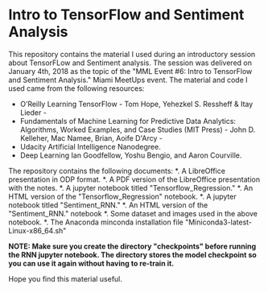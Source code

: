 # Intro to TensorFlow and Sentiment Analysis #

This repository contains the material I used during an introductory session about TensorFLow and Sentiment analysis. The session was delivered on January 4th, 2018 as the topic of the "MML Event #6: Intro to TensorFlow and Sentiment Analysis." Miami MeetUps event.
The material and code  I used came from the following resources:

* O’Reilly Learning TensorFlow - Tom Hope, Yehezkel S.
Ressheff & Itay Lieder -
* Fundamentals of Machine Learning for Predictive Data
Analytics: Algorithms, Worked Examples, and Case Studies
(MIT Press) - John D. Kelleher, Mac Namee, Brian, Aoife
D'Arcy -
* Udacity Artificial Intelligence Nanodegree.
* Deep Learning Ian Goodfellow, Yoshu Bengio, and Aaron
Courville.

The repository contains the following documents:
*. A LibreOffice presentation in ODP format.
*. A PDF version of the LibreOffice presentation with the notes.
*. A jupyter notebook titled "Tensorflow_Regression."
*. An HTML version of the "Tensorflow_Regression" notebook.
*. A jupyter notebook titled "Sentiment_RNN."
*. An HTML version of the "Sentiment_RNN." notebook
*. Some dataset and images used in the above notebook.
*. The Anaconda minconda installation file "Miniconda3-latest-Linux-x86_64.sh"


**NOTE: Make sure you create the directory "checkpoints" before running the RNN jupyter notebook. The directory stores the model checkpoint so you can use it again without having to re-train it.**

Hope you find this material useful.

